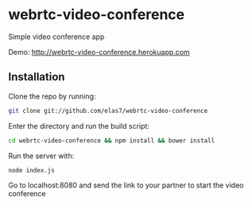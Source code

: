 webrtc-video-conference
===========

Simple video conference app

Demo: http://webrtc-video-conference.herokuapp.com

Installation
----------------------------

Clone the repo by running:

```bash
git clone git://github.com/elas7/webrtc-video-conference
```

Enter the directory and run the build script:
```bash
cd webrtc-video-conference && npm install && bower install
```

Run the server with:
```bash
node index.js
```

Go to localhost:8080 and send the link to your partner to start the video conference
